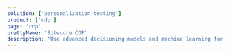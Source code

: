 ```yaml
---
solution: ['personalization-testing']
product: ['cdp']
page: 'cdp'
prettyName: 'Sitecore CDP'
description: 'Use advanced decisioning models and machine learning for personalization in your composable DXP.'
---
```

